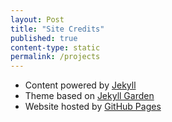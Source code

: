 ```yaml
---
layout: Post
title: "Site Credits"
published: true
content-type: static
permalink: /projects
---
```


- Content powered by [Jekyll](https://jekyllrb.com/)
- Theme based on [Jekyll Garden](https://jekyll-garden.github.io/)
- Website hosted by [GitHub Pages](https://pages.github.com/)
